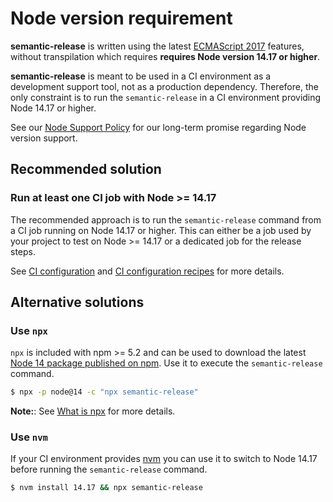 # Node version requirement

**semantic-release** is written using the latest [ECMAScript 2017](https://www.ecma-international.org/publications/standards/Ecma-262.htm) features, without transpilation which requires **requires Node version 14.17 or higher**.

**semantic-release** is meant to be used in a CI environment as a development support tool, not as a production dependency. Therefore, the only constraint is to run the `semantic-release` in a CI environment providing Node 14.17 or higher.

See our [Node Support Policy](node-support-policy.md) for our long-term promise regarding Node version support.

## Recommended solution

### Run at least one CI job with Node >= 14.17

The recommended approach is to run the `semantic-release` command from a CI job running on Node 14.17 or higher.
This can either be a job used by your project to test on Node >= 14.17 or a dedicated job for the release steps.

See [CI configuration](../usage/ci-configuration.md) and [CI configuration recipes](../recipes/README.md#ci-configurations) for more details.

## Alternative solutions

### Use `npx`

`npx` is included with npm >= 5.2 and can be used to download the latest [Node 14 package published on npm](https://www.npmjs.com/package/node).
Use it to execute the `semantic-release` command.

```bash
$ npx -p node@14 -c "npx semantic-release"
```

**Note:**: See [What is npx](./FAQ.md#what-is-npx) for more details.

### Use `nvm`

If your CI environment provides [nvm](https://github.com/creationix/nvm) you can use it to switch to Node 14.17 before running the `semantic-release` command.

```bash
$ nvm install 14.17 && npx semantic-release
```
